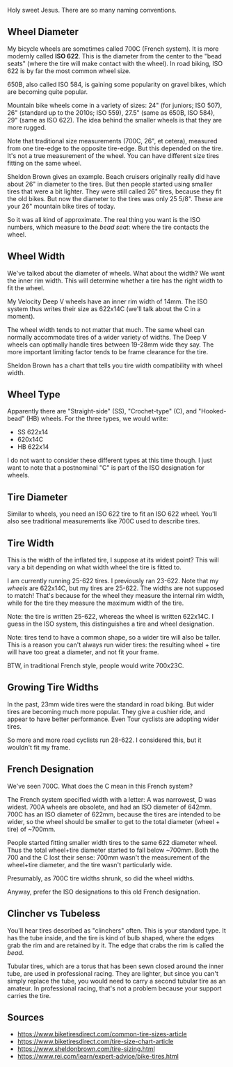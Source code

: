 Holy sweet Jesus. There are so many naming conventions.

## Wheel Diameter

My bicycle wheels are sometimes called 700C (French system). It is more
modernly called **ISO 622**. This is the diameter from the center to the
"bead seats" (where the tire will make contact with the wheel). In road
biking, ISO 622 is by far the most common wheel size.

650B, also called ISO 584, is gaining some popularity on gravel bikes,
which are becoming quite popular.

Mountain bike wheels come in a variety of sizes: 24" (for juniors; ISO
507), 26" (standard up to the 2010s; ISO 559), 27.5" (same as 650B, ISO
584), 29" (same as ISO 622). The idea behind the smaller wheels is
that they are more rugged.

Note that traditional size measurements (700C, 26", et cetera), measured
from one tire-edge to the opposite tire-edge. But this depended on the
tire. It's not a true measurement of the wheel. You can have different
size tires fitting on the same wheel.

Sheldon Brown gives an example. Beach cruisers originally really did
have about 26" in diameter to the tires. But then people started using
smaller tires that were a bit lighter. They were still called 26" tires,
because they fit the old bikes. But now the diameter to the tires was
only 25 5/8". These are your 26" mountain bike tires of today.

So it was all kind of approximate. The real thing you want is the ISO
numbers, which measure to the _bead seat_: where the tire contacts the
wheel.

## Wheel Width

We've talked about the diameter of wheels. What about the width? We want
the inner rim width. This will determine whether a tire has the right
width to fit the wheel.

My Velocity Deep V wheels have an inner rim width of 14mm. The ISO
system thus writes their size as 622x14C (we'll talk about the C in a
moment).

The wheel width tends to not matter that much. The same wheel can
normally accommodate tires of a wider variety of widths. The Deep V
wheels can optimally handle tires between 19-28mm wide they say. The
more important limiting factor tends to be frame clearance for the tire.

Sheldon Brown has a chart that tells you tire width compatibility with
wheel width.

## Wheel Type

Apparently there are "Straight-side" (SS), "Crochet-type" (C), and
"Hooked-bead" (HB) wheels. For the three types, we would write:

- SS 622x14
- 620x14C
- HB 622x14

I do not want to consider these different types at this time though. I
just want to note that a postnominal "C" is part of the ISO designation
for wheels.

## Tire Diameter

Similar to wheels, you need an ISO 622 tire to fit an ISO 622 wheel.
You'll also see traditional measurements like 700C used to describe
tires.

## Tire Width

This is the width of the inflated tire, I suppose at its widest point?
This will vary a bit depending on what width wheel the tire is fitted
to.

I am currently running 25-622 tires. I previously ran 23-622. Note that
my _wheels_ are 622x14C, but my tires are 25-622. The widths are not
supposed to match! That's because for the wheel they measure the
internal rim width, while for the tire they measure the maximum width of
the tire.

Note: the tire is written 25-622, whereas the wheel is written 622x14C.
I guess in the ISO system, this distinguishes a tire and wheel
designation.

Note: tires tend to have a common shape, so a wider tire will also be
taller. This is a reason you can't always run wider tires: the resulting
wheel + tire will have too great a diameter, and not fit your frame.

BTW, in traditional French style, people would write 700x23C.

## Growing Tire Widths

In the past, 23mm wide tires were the standard in road biking. But wider
tires are becoming much more popular. They give a cushier ride, and
appear to have better performance. Even Tour cyclists are adopting wider
tires.

So more and more road cyclists run 28-622. I considered this, but it
wouldn't fit my frame.

## French Designation

We've seen 700C. What does the C mean in this French system?

The French system specified width with a letter: A was narrowest, D was
widest. 700A wheels are obsolete, and had an ISO diameter of 642mm. 700C
has an ISO diameter of 622mm, because the tires are intended to be
wider, so the wheel should be smaller to get to the total diameter
(wheel + tire) of ~700mm.

People started fitting smaller width tires to the same 622 diameter
wheel. Thus the total wheel+tire diameter started to fall below ~700mm.
Both the 700 and the C lost their sense: 700mm wasn't the measurement of
the wheel+tire diameter, and the tire wasn't particularly wide.

Presumably, as 700C tire widths shrunk, so did the wheel widths.

Anyway, prefer the ISO designations to this old French designation.

## Clincher vs Tubeless

You'll hear tires described as "clinchers" often. This is your standard
type. It has the tube inside, and the tire is kind of bulb shaped, where
the edges grab the rim and are retained by it. The edge that crabs the
rim is called the _bead_.

Tubular tires, which are a torus that has been sewn closed around the
inner tube, are used in professional racing. They are lighter, but since
you can't simply replace the tube, you would need to carry a second
tubular tire as an amateur. In professional racing, that's not a problem
because your support carries the tire.

## Sources

- https://www.biketiresdirect.com/common-tire-sizes-article
- https://www.biketiresdirect.com/tire-size-chart-article
- https://www.sheldonbrown.com/tire-sizing.html
- https://www.rei.com/learn/expert-advice/bike-tires.html
